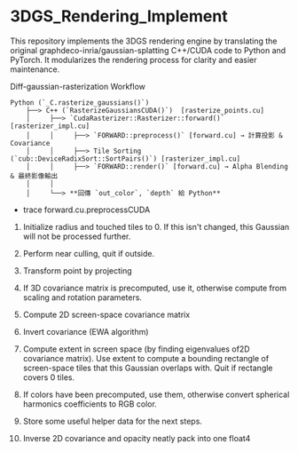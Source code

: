 # 3DGS_Rendering_Implement
This repository implements the 3DGS rendering engine by translating the original graphdeco-inria/gaussian-splatting C++/CUDA code to Python and PyTorch. It modularizes the rendering process for clarity and easier maintenance.


Diff-gaussian-rasterization Workflow

```
Python (`_C.rasterize_gaussians()`)
    ├──> C++ (`RasterizeGaussiansCUDA()`)  [rasterize_points.cu]
    │     ├──> `CudaRasterizer::Rasterizer::forward()` [rasterizer_impl.cu]
    │     │     ├──> `FORWARD::preprocess()` [forward.cu] → 計算投影 & Covariance
    │     │     ├──> Tile Sorting (`cub::DeviceRadixSort::SortPairs()`) [rasterizer_impl.cu]
    │     │     ├──> `FORWARD::render()` [forward.cu] → Alpha Blending & 最終影像輸出
    │     │
    │     └──> **回傳 `out_color`, `depth` 給 Python**
```


- trace forward.cu.preprocessCUDA 
1. Initialize radius and touched tiles to 0. If this isn't changed, this Gaussian will not be processed further.

2. Perform near culling, quit if outside.

3. Transform point by projecting

4. If 3D covariance matrix is precomputed, use it, otherwise compute from scaling and rotation parameters. 

5. Compute 2D screen-space covariance matrix

6. Invert covariance (EWA algorithm)

7. Compute extent in screen space (by finding eigenvalues of2D covariance matrix). Use extent to compute a bounding rectangle of screen-space tiles that this Gaussian overlaps with. Quit if rectangle covers 0 tiles. 

8. If colors have been precomputed, use them, otherwise convert spherical harmonics coefficients to RGB color.

9. Store some useful helper data for the next steps.

10. Inverse 2D covariance and opacity neatly pack into one float4


